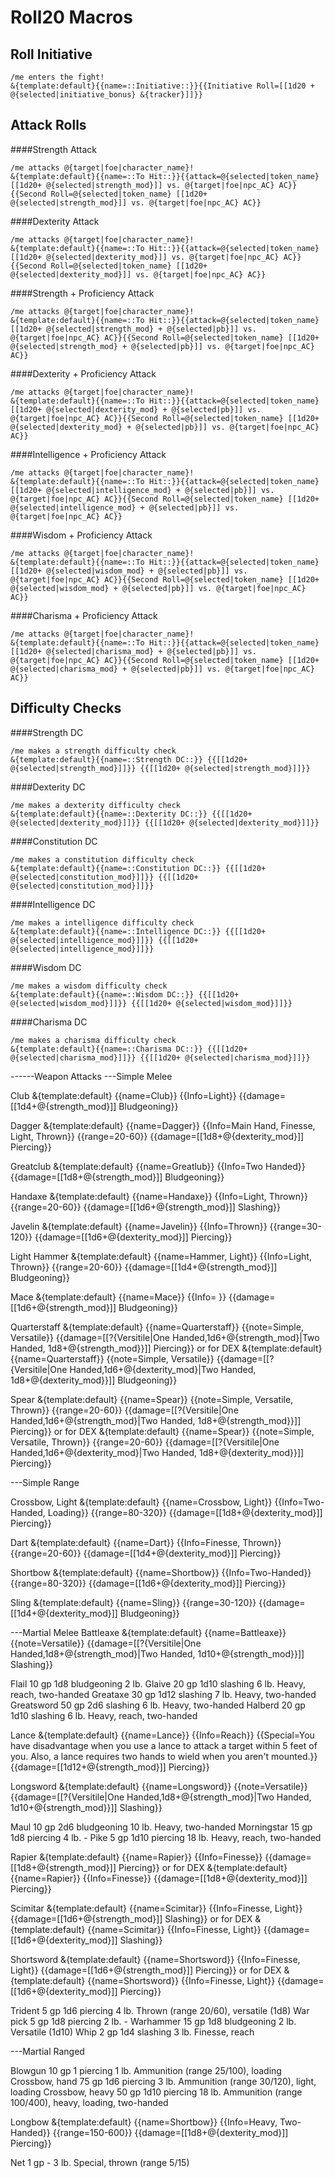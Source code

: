 Roll20 Macros
=============

Roll Initiative
---------------
```
/me enters the fight!
&{template:default}{{name=::Initiative::}}{{Initiative Roll=[[1d20 + @{selected|initiative_bonus} &{tracker}]]}}
```

Attack Rolls
------------
####Strength Attack
```
/me attacks @{target|foe|character_name}!
&{template:default}{{name=::To Hit::}}{{attack=@{selected|token_name} [[1d20+ @{selected|strength_mod}]] vs. @{target|foe|npc_AC} AC}}{{Second Roll=@{selected|token_name} [[1d20+ @{selected|strength_mod}]] vs. @{target|foe|npc_AC} AC}}
```
####Dexterity Attack
```
/me attacks @{target|foe|character_name}!
&{template:default}{{name=::To Hit::}}{{attack=@{selected|token_name} [[1d20+ @{selected|dexterity_mod}]] vs. @{target|foe|npc_AC} AC}}{{Second Roll=@{selected|token_name} [[1d20+ @{selected|dexterity_mod}]] vs. @{target|foe|npc_AC} AC}}
```
####Strength + Proficiency Attack
```
/me attacks @{target|foe|character_name}!
&{template:default}{{name=::To Hit::}}{{attack=@{selected|token_name} [[1d20+ @{selected|strength_mod} + @{selected|pb}]] vs. @{target|foe|npc_AC} AC}}{{Second Roll=@{selected|token_name} [[1d20+ @{selected|strength_mod} + @{selected|pb}]] vs. @{target|foe|npc_AC} AC}}
```
####Dexterity + Proficiency Attack
```
/me attacks @{target|foe|character_name}!
&{template:default}{{name=::To Hit::}}{{attack=@{selected|token_name} [[1d20+ @{selected|dexterity_mod} + @{selected|pb}]] vs. @{target|foe|npc_AC} AC}}{{Second Roll=@{selected|token_name} [[1d20+ @{selected|dexterity_mod} + @{selected|pb}]] vs. @{target|foe|npc_AC} AC}}
```
####Intelligence + Proficiency Attack
```
/me attacks @{target|foe|character_name}!
&{template:default}{{name=::To Hit::}}{{attack=@{selected|token_name} [[1d20+ @{selected|intelligence_mod} + @{selected|pb}]] vs. @{target|foe|npc_AC} AC}}{{Second Roll=@{selected|token_name} [[1d20+ @{selected|intelligence_mod} + @{selected|pb}]] vs. @{target|foe|npc_AC} AC}}
```
####Wisdom + Proficiency Attack
```
/me attacks @{target|foe|character_name}!
&{template:default}{{name=::To Hit::}}{{attack=@{selected|token_name} [[1d20+ @{selected|wisdom_mod} + @{selected|pb}]] vs. @{target|foe|npc_AC} AC}}{{Second Roll=@{selected|token_name} [[1d20+ @{selected|wisdom_mod} + @{selected|pb}]] vs. @{target|foe|npc_AC} AC}}
```
####Charisma + Proficiency Attack
```
/me attacks @{target|foe|character_name}!
&{template:default}{{name=::To Hit::}}{{attack=@{selected|token_name} [[1d20+ @{selected|charisma_mod} + @{selected|pb}]] vs. @{target|foe|npc_AC} AC}}{{Second Roll=@{selected|token_name} [[1d20+ @{selected|charisma_mod} + @{selected|pb}]] vs. @{target|foe|npc_AC} AC}}
```
Difficulty Checks
-----------------
####Strength DC
```
/me makes a strength difficulty check
&{template:default}{{name=::Strength DC::}} {{[[1d20+ @{selected|strength_mod}]]}} {{[[1d20+ @{selected|strength_mod}]]}}
```
####Dexterity DC
```
/me makes a dexterity difficulty check
&{template:default}{{name=::Dexterity DC::}} {{[[1d20+ @{selected|dexterity_mod}]]}} {{[[1d20+ @{selected|dexterity_mod}]]}}
```
####Constitution DC
```
/me makes a constitution difficulty check
&{template:default}{{name=::Constitution DC::}} {{[[1d20+ @{selected|constitution_mod}]]}} {{[[1d20+ @{selected|constitution_mod}]]}}
```
####Intelligence DC
```
/me makes a intelligence difficulty check
&{template:default}{{name=::Intelligence DC::}} {{[[1d20+ @{selected|intelligence_mod}]]}} {{[[1d20+ @{selected|intelligence_mod}]]}}
```
####Wisdom DC
```
/me makes a wisdom difficulty check
&{template:default}{{name=::Wisdom DC::}} {{[[1d20+ @{selected|wisdom_mod}]]}} {{[[1d20+ @{selected|wisdom_mod}]]}}
```
####Charisma DC
```
/me makes a charisma difficulty check
&{template:default}{{name=::Charisma DC::}} {{[[1d20+ @{selected|charisma_mod}]]}} {{[[1d20+ @{selected|charisma_mod}]]}}
```

------Weapon Attacks
---Simple Melee

Club
&{template:default} {{name=Club}} {{Info=Light}} {{damage=[[1d4+@{strength_mod}]] Bludgeoning}}

Dagger
&{template:default} {{name=Dagger}} {{Info=Main Hand, Finesse, Light, Thrown}} {{range=20-60}} {{damage=[[1d8+@{dexterity_mod}]] Piercing}}

Greatclub
&{template:default} {{name=Greatlub}} {{Info=Two Handed}} {{damage=[[1d8+@{strength_mod}]] Bludgeoning}}

Handaxe
&{template:default} {{name=Handaxe}} {{Info=Light, Thrown}} {{range=20-60}} {{damage=[[1d6+@{strength_mod}]] Slashing}}

Javelin
&{template:default} {{name=Javelin}} {{Info=Thrown}} {{range=30-120}} {{damage=[[1d6+@{dexterity_mod}]] Piercing}}

Light Hammer
&{template:default} {{name=Hammer, Light}} {{Info=Light, Thrown}} {{range=20-60}} {{damage=[[1d4+@{strength_mod}]] Bludgeoning}}

Mace
&{template:default} {{name=Mace}} {{Info= }} {{damage=[[1d6+@{strength_mod}]] Bludgeoning}}

Quarterstaff
&{template:default} {{name=Quarterstaff}} {{note=Simple, Versatile}} {{damage=[[?{Versitile|One Handed,1d6+@{strength_mod}|Two Handed, 1d8+@{strength_mod}}]] Piercing}}
or for DEX
&{template:default} {{name=Quarterstaff}} {{note=Simple, Versatile}} {{damage=[[?{Versitile|One Handed,1d6+@{dexterity_mod}|Two Handed, 1d8+@{dexterity_mod}}]] Bludgeoning}}

Spear
&{template:default} {{name=Spear}} {{note=Simple, Versatile, Thrown}} {{range=20-60}} {{damage=[[?{Versitile|One Handed,1d6+@{strength_mod}|Two Handed, 1d8+@{strength_mod}}]] Piercing}}
or for DEX
&{template:default} {{name=Spear}} {{note=Simple, Versatile, Thrown}} {{range=20-60}} {{damage=[[?{Versitile|One Handed,1d6+@{dexterity_mod}|Two Handed, 1d8+@{dexterity_mod}}]] Piercing}}

---Simple Range

Crossbow, Light
&{template:default} {{name=Crossbow, Light}} {{Info=Two-Handed, Loading}} {{range=80-320}} {{damage=[[1d8+@{dexterity_mod}]] Piercing}}

Dart
&{template:default} {{name=Dart}} {{Info=Finesse, Thrown}} {{range=20-60}} {{damage=[[1d4+@{dexterity_mod}]] Piercing}}

Shortbow
&{template:default} {{name=Shortbow}} {{Info=Two-Handed}} {{range=80-320}} {{damage=[[1d6+@{dexterity_mod}]] Piercing}}

Sling
&{template:default} {{name=Sling}} {{range=30-120}} {{damage=[[1d4+@{dexterity_mod}]] Bludgeoning}}

---Martial Melee
Battleaxe
&{template:default} {{name=Battleaxe}} {{note=Versatile}} {{damage=[[?{Versitile|One Handed,1d8+@{strength_mod}|Two Handed, 1d10+@{strength_mod}}]] Slashing}}

Flail	10 gp	1d8 bludgeoning	2 lb.
Glaive	20 gp	1d10 slashing	6 lb.	Heavy, reach, two-handed
Greataxe	30 gp	1d12 slashing	7 lb.	Heavy, two-handed
Greatsword	50 gp	2d6 slashing	6 lb.	Heavy, two-handed
Halberd	20 gp	1d10 slashing	6 lb.	Heavy, reach, two-handed

Lance
&{template:default} {{name=Lance}} {{Info=Reach}} {{Special=You have disadvantage when you use a lance to attack a target within 5 feet of you. Also, a lance requires two hands to wield when you aren't mounted.}} {{damage=[[1d12+@{strength_mod}]] Piercing}}

Longsword
&{template:default} {{name=Longsword}} {{note=Versatile}} {{damage=[[?{Versitile|One Handed,1d8+@{strength_mod}|Two Handed, 1d10+@{strength_mod}}]] Slashing}}

Maul	10 gp	2d6 bludgeoning	10 lb.	Heavy, two-handed
Morningstar	15 gp	1d8 piercing	4 lb.	-
Pike	5 gp	1d10 piercing	18 lb.	Heavy, reach, two-handed

Rapier
&{template:default} {{name=Rapier}} {{Info=Finesse}} {{damage=[[1d8+@{strength_mod}]] Piercing}}
or for DEX
&{template:default} {{name=Rapier}} {{Info=Finesse}} {{damage=[[1d8+@{dexterity_mod}]] Piercing}}

Scimitar
&{template:default} {{name=Scimitar}} {{Info=Finesse, Light}} {{damage=[[1d6+@{strength_mod}]] Slashing}}
or for DEX
&{template:default} {{name=Scimitar}} {{Info=Finesse, Light}} {{damage=[[1d6+@{dexterity_mod}]] Slashing}}

Shortsword
&{template:default} {{name=Shortsword}} {{Info=Finesse, Light}} {{damage=[[1d6+@{strength_mod}]] Piercing}}
or for DEX
&{template:default} {{name=Shortsword}} {{Info=Finesse, Light}} {{damage=[[1d6+@{dexterity_mod}]] Piercing}}

Trident	5 gp	1d6 piercing	4 lb.	Thrown (range 20/60), versatile (1d8)
War pick	5 gp	1d8 piercing	2 lb.	-
Warhammer	15 gp	1d8 bludgeoning	2 lb.	Versatile (1d10)
Whip	2 gp	1d4 slashing	3 lb.	Finesse, reach

---Martial Ranged

Blowgun	10 gp	1 piercing	1 lb.	Ammunition (range 25/100), loading
Crossbow, hand	75 gp	1d6 piercing	3 lb.	Ammunition (range 30/120), light, loading
Crossbow, heavy	50 gp	1d10 piercing	18 lb.	Ammunition (range 100/400), heavy, loading, two-handed

Longbow
&{template:default} {{name=Shortbow}} {{Info=Heavy, Two-Handed}} {{range=150-600}} {{damage=[[1d8+@{dexterity_mod}]] Piercing}}

Net	1 gp	-	3 lb.	Special, thrown (range 5/15)
